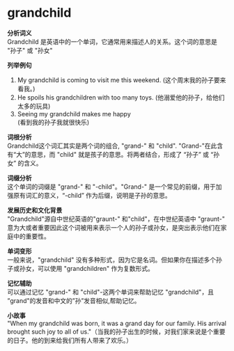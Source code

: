 # grandchild

**分析词义**  
Grandchild 是英语中的一个单词，它通常用来描述人的关系。这个词的意思是 "孙子" 或 "孙女"

  

**列举例句**

  

1.  My grandchild is coming to visit me this weekend. (这个周末我的孙子要来看我。)
2.  He spoils his grandchildren with too many toys. (他溺爱他的孙子，给他们太多的玩具)
3.  Seeing my grandchild makes me happy  
    (看到我的孙子我就很快乐)

  

**词根分析**  
Grandchild这个词汇其实是两个词的组合, "grand-" 和 "child". "Grand-"在此含有“大”的意思，而 "child" 就是孩子的意思。将两者结合，形成了 “孙子” 或 “孙女” 的含义。

  

**词缀分析**  
这个单词的词缀是 "grand-" 和 "-child"。"Grand-" 是一个常见的前缀，用于加强原有词汇的意义，“-child” 作为后缀，说明是子孙的意思。

  

**发展历史和文化背景**  
"Grandchild"源自中世纪英语的"graunt-" 和"child"，在中世纪英语中 "graunt-" 意为大或者重要因此这个词被用来表示一个人的孙子或孙女，是突出表示他们在家庭中的重要性。

  

**单词变形**  
一般来说，"grandchild" 没有多种形式，因为它是名词。但如果你在描述多个孙子或孙女，可以使用 "grandchildren" 作为复数形式。

  

**记忆辅助**  
可以通过记忆 "grand-" 和 "child"-这两个单词来帮助记忆 "grandchild"，且 ”grand"的发音和中文的”孙”发音相似,帮助记忆。

  

**小故事**  
"When my grandchild was born, it was a grand day for our family. His arrival brought such joy to all of us."（当我的孙子出生的时候，对我们家来说是个重要的日子。他的到来给我们所有人带来了欢乐。）

